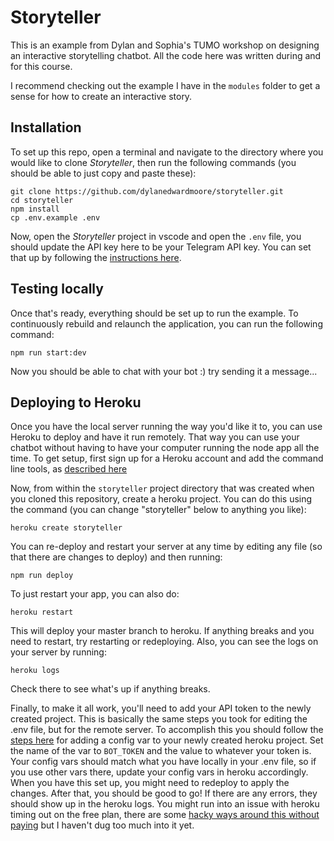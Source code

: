 # Storyteller

This is an example from Dylan and Sophia's TUMO workshop on designing an interactive storytelling chatbot. All the code here was written during and for this course.

I recommend checking out the example I have in the `modules` folder to get a sense for how to create an interactive story.

## Installation

To set up this repo, open a terminal and navigate to the directory where you would like to clone *Storyteller*, then run the following commands (you should be able to just copy and paste these):

```
git clone https://github.com/dylanedwardmoore/storyteller.git
cd storyteller
npm install
cp .env.example .env
```

Now, open the *Storyteller* project in vscode and open the `.env` file, you should update the API key here to be your Telegram API key. You can set that up by following the [instructions here](https://www.siteguarding.com/en/how-to-get-telegram-bot-api-token). 

## Testing locally

Once that's ready, everything should be set up to run the example. To continuously rebuild and relaunch the application, you can run the following command: 

```
npm run start:dev
```

Now you should be able to chat with your bot :) try sending it a message...


## Deploying to Heroku

Once you have the local server running the way you'd like it to, you can use Heroku to deploy and have it run remotely. That way you can use your chatbot without having to have your computer running the node app all the time. To get setup, first sign up for a Heroku account and add the command line tools, as [described here](https://devcenter.heroku.com/articles/getting-started-with-nodejs#set-up)

Now, from within the `storyteller` project directory that was created when you cloned this repository, create a heroku project. You can do this using the command (you can change "storyteller" below to anything you like): 

`heroku create storyteller`

You can re-deploy and restart your server at any time by editing any file (so that there are changes to deploy) and then running: 

`npm run deploy`

To just restart your app, you can also do:

`heroku restart`

This will deploy your master branch to heroku. If anything breaks and you need to restart, try restarting or redeploying. Also, you can see the logs on your server by running:

`heroku logs`

Check there to see what's up if anything breaks.

Finally, to make it all work, you'll need to add your API token to the newly created project. This is basically the same steps you took for editing the .env file, but for the remote server. To accomplish this you should follow the [steps here](https://devcenter.heroku.com/articles/config-vars#managing-config-vars) for adding a config var to your newly created heroku project. Set the name of the var to `BOT_TOKEN` and the value to whatever your token is. Your config vars should match what you have locally in your .env file, so if you use other vars there, update your config vars in heroku accordingly. When you have this set up, you might need to redeploy to apply the changes. After that, you should be good to go! If there are any errors, they should show up in the heroku logs. You might run into an issue with heroku timing out on the free plan, there are some [hacky ways around this without paying](https://medium.com/better-programming/keeping-my-heroku-app-alive-b19f3a8c3a82) but I haven't dug too much into it yet.
